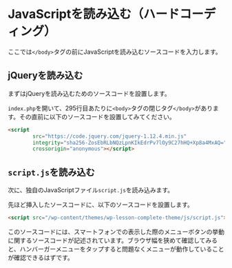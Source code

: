 # JavaScriptを読み込む（ハードコーディング）
ここでは`</body>`タグの前にJavaScriptを読み込むソースコードを入力します。

## jQueryを読み込む
まずはjQueryを読み込むためのソースコードを設置します。

`index.php`を開いて、295行目あたりに`<body>`タグの閉じタグ`</body>`があります。その直前に以下のソースコードを設置してみてください。

```html
<script
		src="https://code.jquery.com/jquery-1.12.4.min.js"
		integrity="sha256-ZosEbRLbNQzLpnKIkEdrPv7lOy9C27hHQ+Xp8a4MxAQ="
		crossorigin="anonymous"></script>
```

## `script.js`を読み込む
次に、独自のJavaScriptファイル`script.js`を読み込みます。

先ほど挿入したソースコードに、以下のソースコードを設置します。

```html
<script src="/wp-content/themes/wp-lesson-complete-theme/js/script.js"></script>
```

このソースコードには、スマートフォンでの表示した際のメニューボタンの挙動に関するソースコードが記述されています。ブラウザ幅を狭めて確認してみると、ハンバーガーメニューをタップすると問題なくメニューが動作していることが確認できるはずです。
